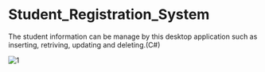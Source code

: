 # Student_Registration_System

The student information can be manage by this desktop application such as inserting, retriving, updating and deleting.(C#)

![1](https://github.com/tkdeshan/Student_Registration_System/assets/100216231/8af46ead-6172-4c4a-9523-81d29f946e9e)
